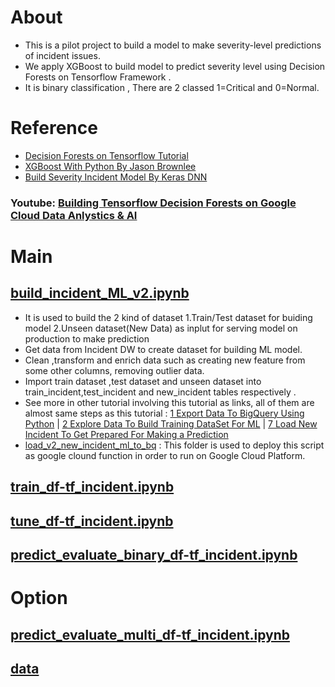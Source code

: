 # About
* This is a pilot project to build a model to make severity-level predictions of incident issues.
* We apply  XGBoost to build model to predict severity level using Decision Forests on Tensorflow Framework .
* It is binary classification , There are 2 classed 1=Critical and 0=Normal.


# Reference
* [Decision Forests on Tensorflow Tutorial](https://www.tensorflow.org/decision_forests/tutorials)
* [XGBoost With Python By Jason Brownlee](https://machinelearningmastery.com/xgboost-with-python/)
* [Build Severity Incident Model By Keras DNN](https://github.com/technqvi/SMart-AI/tree/main/Model-TF_Keras/DNN-1-TF-KerasProcessing)

### Youtube: [Building Tensorflow Decision Forests on Google Cloud Data Anlystics & AI](https://www.youtube.com/playlist?list=PLIxgtZc_tZWNpP1Azj4c8kkeTZ3y2gEjl)

# Main
## [build_incident_ML_v2.ipynb](https://github.com/technqvi/SMart-AI/blob/main/Model-TF_DF/build_incident_ML_v2.ipynb)
* It is used to build the 2 kind of dataset 1.Train/Test dataset for buiding model  2.Unseen dataset(New Data) as inplut for serving model on  production to make prediction 
* Get data from Incident DW to create dataset for building ML model.
* Clean ,transform and enrich data such as creating new feature from some other columns, removing outlier data.
* Import train dataset ,test dataset and unseen dataset into train_incident,test_incident and new_incident tables respectively . 
* See more in other tutorial involving this tutorial as links, all of them are almost same steps as this tutorial : [1 Export Data To BigQuery Using Python](https://studio.youtube.com/video/kgEe4Fb1s1U/edit) | [2 Explore Data To Build Training DataSet For ML](https://studio.youtube.com/video/Uzh5Wc4yZSQ/edit) | [7 Load New Incident To Get Prepared For Making a Prediction](https://studio.youtube.com/video/uR23WkS8XjQ/edit)
* [load_v2_new_incident_ml_to_bq](https://github.com/technqvi/SMart-AI/tree/main/Model-TF_DF/load_v2_new_incident_ml_to_bq)  : This folder is used to deploy this script as google clound function in order to run on Google Cloud Platform. 
  
## [train_df-tf_incident.ipynb](https://github.com/technqvi/SMart-AI/blob/main/Model-TF_DF/train_df-tf_incident.ipynb)
## [tune_df-tf_incident.ipynb](https://github.com/technqvi/SMart-AI/blob/main/Model-TF_DF/tune_df-tf_incident.ipynb)
## [predict_evaluate_binary_df-tf_incident.ipynb](https://github.com/technqvi/SMart-AI/blob/main/Model-TF_DF/predict_evaluate_binary_df-tf_incident.ipynb)

# Option
## [predict_evaluate_multi_df-tf_incident.ipynb](https://github.com/technqvi/SMart-AI/blob/main/Model-TF_DF/predict_evaluate_multi_df-tf_incident.ipynb)
## [data](https://github.com/technqvi/SMart-AI/tree/main/Model-TF_DF/data)